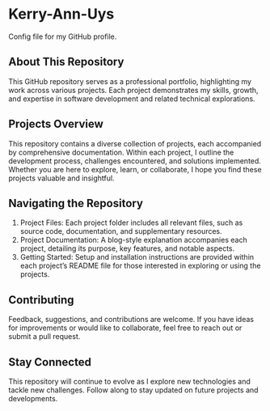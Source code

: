 # Kerry-Ann-Uys
Config file for my GitHub profile.

## About This Repository
This GitHub repository serves as a professional portfolio, highlighting my work across various projects. Each project demonstrates my skills, growth, and expertise in software development and related technical explorations.

## Projects Overview
This repository contains a diverse collection of projects, each accompanied by comprehensive documentation. Within each project, I outline the development process, challenges encountered, and solutions implemented. Whether you are here to explore, learn, or collaborate, I hope you find these projects valuable and insightful.

## Navigating the Repository
1. Project Files: Each project folder includes all relevant files, such as source code, documentation, and supplementary resources.
2. Project Documentation: A blog-style explanation accompanies each project, detailing its purpose, key features, and notable aspects.
3. Getting Started: Setup and installation instructions are provided within each project’s README file for those interested in exploring or using the projects.

## Contributing
Feedback, suggestions, and contributions are welcome. If you have ideas for improvements or would like to collaborate, feel free to reach out or submit a pull request.

## Stay Connected
This repository will continue to evolve as I explore new technologies and tackle new challenges. Follow along to stay updated on future projects and developments.
